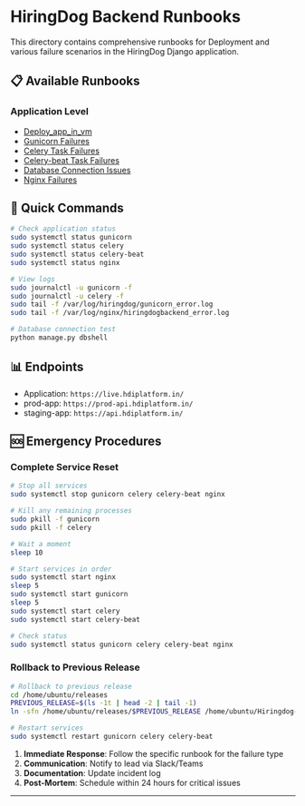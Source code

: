 
# HiringDog Backend Runbooks

This directory contains comprehensive runbooks for Deployment and various failure scenarios in the HiringDog Django application.


## 📋 Available Runbooks

### Application Level
- [ Deploy_app_in_vm](https://github.com/madhuri-somannagari/Deployment-guides/blob/main/Deployment_vm.md)
- [ Gunicorn Failures](./gunicorn-failures.md)
- [Celery Task Failures](./celery-failures.md)
- [Celery-beat Task Failures](./celery-beat-failures.md)
- [Database Connection Issues](./database-failures.md)
- [Nginx Failures](./nginx-failures.md)

  
## 🔧 Quick Commands

```bash
# Check application status
sudo systemctl status gunicorn
sudo systemctl status celery
sudo systemctl status celery-beat
sudo systemctl status nginx

# View logs
sudo journalctl -u gunicorn -f
sudo journalctl -u celery -f
sudo tail -f /var/log/hiringdog/gunicorn_error.log
sudo tail -f /var/log/nginx/hiringdogbackend_error.log

# Database connection test
python manage.py dbshell
```

## 📊 Endpoints

- Application: `https://live.hdiplatform.in/`
- prod-app: `https://prod-api.hdiplatform.in/`
- staging-app: `https://api.hdiplatform.in/`

## 🆘 Emergency Procedures

### Complete Service Reset
```bash
# Stop all services
sudo systemctl stop gunicorn celery celery-beat nginx

# Kill any remaining processes
sudo pkill -f gunicorn
sudo pkill -f celery

# Wait a moment
sleep 10

# Start services in order
sudo systemctl start nginx
sleep 5
sudo systemctl start gunicorn
sleep 5
sudo systemctl start celery
sudo systemctl start celery-beat

# Check status
sudo systemctl status gunicorn celery celery-beat nginx
```
### Rollback to Previous Release
```bash
# Rollback to previous release
cd /home/ubuntu/releases
PREVIOUS_RELEASE=$(ls -1t | head -2 | tail -1)
ln -sfn /home/ubuntu/releases/$PREVIOUS_RELEASE /home/ubuntu/Hiringdog-backend

# Restart services
sudo systemctl restart gunicorn celery celery-beat
```

1. **Immediate Response**: Follow the specific runbook for the failure type
2. **Communication**: Notify to lead via Slack/Teams
3. **Documentation**: Update incident log
4. **Post-Mortem**: Schedule within 24 hours for critical issues
---


